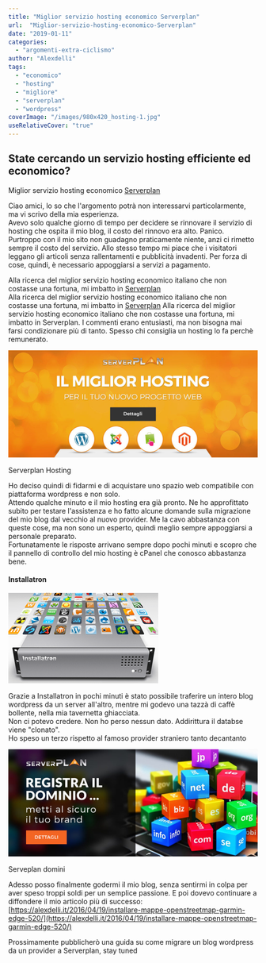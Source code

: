 ```yaml
---
title: "Miglior servizio hosting economico Serverplan"
url:  "Miglior-servizio-hosting-economico-Serverplan"
date: "2019-01-11"
categories: 
  - "argomenti-extra-ciclismo"
author: "Alexdelli"
tags: 
  - "economico"
  - "hosting"
  - "migliore"
  - "serverplan"
  - "wordpress"
coverImage: "/images/980x420_hosting-1.jpg"
useRelativeCover: "true"
---
```


## State cercando un servizio hosting efficiente ed economico?

Miglior servizio hosting economico [](https://www.serverplan.com/affiliati/idevaffiliate.php?id=1457) [Serverplan](https://www.serverplan.com/affiliati/idevaffiliate.php?id=1457)

Ciao amici, lo so che l'argomento potrà non interessarvi particolarmente, ma vi scrivo della mia esperienza.  
Avevo solo qualche giorno di tempo per decidere se rinnovare il servizio di hosting che ospita il mio blog, il costo del rinnovo era alto. Panico.  
Purtroppo con il mio sito non guadagno praticamente niente, anzi ci rimetto sempre il costo del servizio. Allo stesso tempo mi piace che i visitatori leggano gli articoli senza rallentamenti e pubblicità invadenti. Per forza di cose, quindi, è necessario appoggiarsi a servizi a pagamento.  
  
Alla ricerca del miglior servizio hosting economico italiano che non costasse una fortuna, mi imbatto in [Serverplan](https://www.serverplan.com/affiliati/idevaffiliate.php?id=1457)  
Alla ricerca del miglior servizio hosting economico italiano che non costasse una fortuna, mi imbatto in [Serverplan](https://www.serverplan.com/affiliati/idevaffiliate.php?id=1457) Alla ricerca del miglior servizio hosting economico italiano che non costasse una fortuna, mi imbatto in Serverplan. I commenti erano entusiasti, ma non bisogna mai farsi condizionare più di tanto. Spesso chi consiglia un hosting lo fa perchè remunerato.

[![Miglior servizio hosting economico Serverplan](images/980x420_hosting-1-950x407.jpg)](https://www.serverplan.com/affiliati/idevaffiliate.php?id=1457_2_1_65)

Serverplan Hosting

  
Ho deciso quindi di fidarmi e di acquistare uno spazio web compatibile con piattaforma wordpress e non solo.  
Attendo qualche minuto e il mio hosting era già pronto. Ne ho approfittato subito per testare l'assistenza e ho fatto alcune domande sulla migrazione del mio blog dal vecchio al nuovo provider. Me la cavo abbastanza con queste cose, ma non sono un esperto, quindi meglio sempre appoggiarsi a personale preparato.  
Fortunatamente le risposte arrivano sempre dopo pochi minuti e scopro che il pannello di controllo del mio hosting è cPanel che conosco abbastanza bene.

#### Installatron

![installatron](images/index_p3.png)

Grazie a Installatron in pochi minuti è stato possibile traferire un intero blog wordpress da un server all'altro, mentre mi godevo una tazzà di caffè bollente, nella mia tavernetta ghiacciata.  
Non ci potevo credere. Non ho perso nessun dato. Addirittura il databse viene "clonato".  
Ho speso un terzo rispetto al famoso provider straniero tanto decantanto

[![Miglior servizio hosting economico Serverplan](images/980x420-950x407.jpg)](https://www.serverplan.com/affiliati/idevaffiliate.php?id=1457_3_1_57)

Serveplan domini

Adesso posso finalmente godermi il mio blog, senza sentirmi in colpa per aver speso troppi soldi per un semplice passione. E poi dovevo continuare a diffondere il mio articolo più di successo: [https://alexdelli.it/2016/04/19/installare-mappe-openstreetmap-garmin-edge-520/](https://alexdelli.it/2016/04/19/installare-mappe-openstreetmap-garmin-edge-520/)

Prossimamente pubblicherò una guida su come migrare un blog wordpress da un provider a Serverplan, stay tuned
